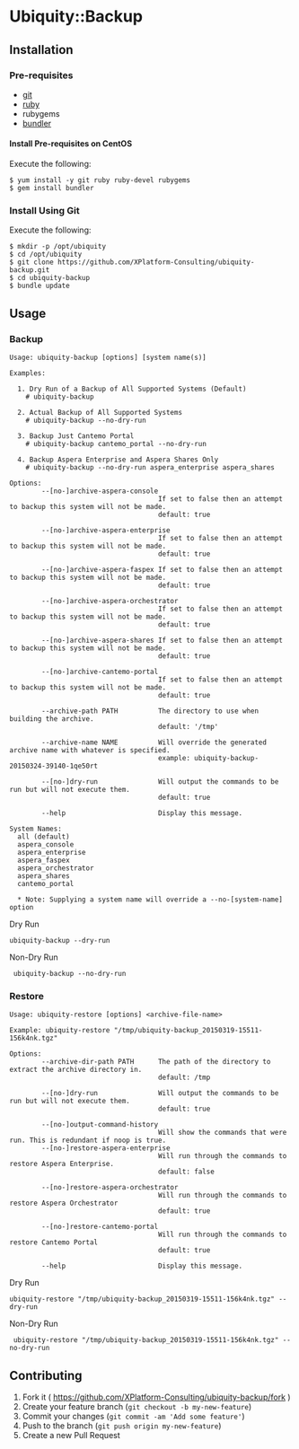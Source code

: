 # Ubiquity::Backup

## Installation

### Pre-requisites

  - [git](http://git-scm.com/book/en/v2/Getting-Started-Installing-Git)
  - [ruby](https://www.ruby-lang.org/en/documentation/installation/)
  - rubygems
  - [bundler](http://bundler.io/#getting-started)

#### Install Pre-requisites on CentOS

Execute the following:

    $ yum install -y git ruby ruby-devel rubygems
    $ gem install bundler

### Install Using Git

Execute the following:

    $ mkdir -p /opt/ubiquity
    $ cd /opt/ubiquity
    $ git clone https://github.com/XPlatform-Consulting/ubiquity-backup.git
    $ cd ubiquity-backup
    $ bundle update

## Usage

### Backup

    Usage: ubiquity-backup [options] [system name(s)]

    Examples:

      1. Dry Run of a Backup of All Supported Systems (Default)
        # ubiquity-backup

      2. Actual Backup of All Supported Systems
        # ubiquity-backup --no-dry-run

      3. Backup Just Cantemo Portal
        # ubiquity-backup cantemo_portal --no-dry-run

      4. Backup Aspera Enterprise and Aspera Shares Only
        # ubiquity-backup --no-dry-run aspera_enterprise aspera_shares

    Options:
            --[no-]archive-aspera-console
                                         If set to false then an attempt to backup this system will not be made.
                                         default: true

            --[no-]archive-aspera-enterprise
                                         If set to false then an attempt to backup this system will not be made.
                                         default: true

            --[no-]archive-aspera-faspex If set to false then an attempt to backup this system will not be made.
                                         default: true

            --[no-]archive-aspera-orchestrator
                                         If set to false then an attempt to backup this system will not be made.
                                         default: true

            --[no-]archive-aspera-shares If set to false then an attempt to backup this system will not be made.
                                         default: true

            --[no-]archive-cantemo-portal
                                         If set to false then an attempt to backup this system will not be made.
                                         default: true

            --archive-path PATH          The directory to use when building the archive.
                                         default: '/tmp'

            --archive-name NAME          Will override the generated archive name with whatever is specified.
                                         example: ubiquity-backup-20150324-39140-1qe50rt

            --[no-]dry-run               Will output the commands to be run but will not execute them.
                                         default: true

            --help                       Display this message.

    System Names:
      all (default)
      aspera_console
      aspera_enterprise
      aspera_faspex
      aspera_orchestrator
      aspera_shares
      cantemo_portal

      * Note: Supplying a system name will override a --no-[system-name] option

Dry Run

    ubiquity-backup --dry-run

Non-Dry Run

     ubiquity-backup --no-dry-run

### Restore

    Usage: ubiquity-restore [options] <archive-file-name>

    Example: ubiquity-restore "/tmp/ubiquity-backup_20150319-15511-156k4nk.tgz"

    Options:
            --archive-dir-path PATH      The path of the directory to extract the archive directory in.
                                         default: /tmp

            --[no-]dry-run               Will output the commands to be run but will not execute them.
                                         default: true

            --[no-]output-command-history
                                         Will show the commands that were run. This is redundant if noop is true.
            --[no-]restore-aspera-enterprise
                                         Will run through the commands to restore Aspera Enterprise.
                                         default: false

            --[no-]restore-aspera-orchestrator
                                         Will run through the commands to restore Aspera Orchestrator
                                         default: true

            --[no-]restore-cantemo-portal
                                         Will run through the commands to restore Cantemo Portal
                                         default: true

            --help                       Display this message.


Dry Run

    ubiquity-restore "/tmp/ubiquity-backup_20150319-15511-156k4nk.tgz" --dry-run

Non-Dry Run

     ubiquity-restore "/tmp/ubiquity-backup_20150319-15511-156k4nk.tgz" --no-dry-run

## Contributing

1. Fork it ( https://github.com/XPlatform-Consulting/ubiquity-backup/fork )
2. Create your feature branch (`git checkout -b my-new-feature`)
3. Commit your changes (`git commit -am 'Add some feature'`)
4. Push to the branch (`git push origin my-new-feature`)
5. Create a new Pull Request
